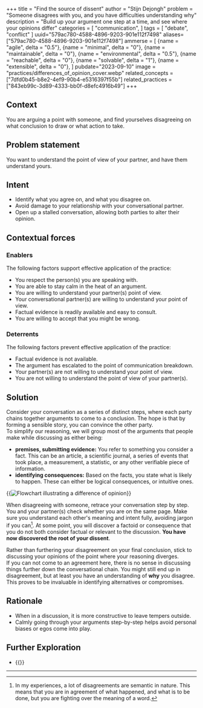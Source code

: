 +++
title = "Find the source of dissent"
author = "Stijn Dejongh"
problem = "Someone disagrees with you, and you have difficulties understanding why"
description = "Build up your argument one step at a time, and see where your opinions differ"
categories = [
    "communication",
]
tags = [
    "debate", "conflict"
]
uuid="579ac780-4588-4896-9203-901e112f7498"
aliases=["579ac780-4588-4896-9203-901e112f7498"]
ammerse = [
  {name = "agile", delta = "0.5"},
  {name = "minimal", delta = "0"},
  {name = "maintainable", delta = "0"},
  {name = "environmental", delta = "0.5"},
  {name = "reachable", delta = "0"},
  {name = "solvable", delta = "1"},
  {name = "extensible", delta = "0"},
]
pubdate="2023-09-10"
image = "practices/differences_of_opinion_cover.webp"
related_concepts = ["7dfd0b45-b8e2-4ef9-90b4-e5316397f55b"]
related_practices = ["843eb99c-3d89-4333-bb0f-d8efc4916b49"]
+++

## Context

You are arguing a point with someone, and find yourselves disagreeing on what conclusion to draw or what action to take.

## Problem statement

You want to understand the point of view of your partner, and have them understand yours.

## Intent

* Identify what you agree on, and what you disagree on.
* Avoid damage to your relationship with your conversational partner.
* Open up a stalled conversation, allowing both parties to alter their opinion.

## Contextual forces

### Enablers
The following factors support effective application of the practice:

* You respect the person(s) you are speaking with.
* You are able to stay calm in the heat of an argument.
* You are willing to understand your partner(s) point of view.
* Your conversational partner(s) are willing to understand your point of view.
* Factual evidence is readily available and easy to consult.
* You are willing to accept that you might be wrong.

### Deterrents
The following factors prevent effective application of the practice:

* Factual evidence is not available.
* The argument has escalated to the point of communication breakdown.
* Your partner(s) are not willing to understand your point of view.
* You are not willing to understand the point of view of your partner(s).

## Solution

Consider your conversation as a series of distinct steps, where each party chains together arguments to come to a conclusion.
The hope is that by forming a sensible story, you can convince the other party.   
To simplify our reasoning, we will group most of the arguments that people make while discussing as either being:

* **premises, submitting evidence:** You refer to something you consider a fact. This can be an article, a scientific journal, a series of events
  that took place, a measurement, a statistic, or any other verifiable piece of information.
* **identifying consequences:** Based on the facts, you state what is likely to happen. These can either be logical consequences, or intuitive ones.

{{<image
src="/images/practices/example_differences_of_opinion.png"  
alt="Flowchart illustrating a difference of opinion"
caption="Flowchart illustrating differences of opinion" >}}

When disagreeing with someone, retrace your conversation step by step. You and your partner(s) check whether you are on the same page.
Make sure you understand each other's meaning and intent fully, avoiding jargon if you can[^1]. At some point, you will discover a factoid or 
consequence that you do not both consider factual or relevant to the discussion.
**You have now discovered the root of your dissent**.

Rather than furthering your disagreement on your final conclusion, stick to discussing your opinions of the point where your reasoning diverges.  
If you can not come to an agreement here, there is no sense in discussing things further down the conversational chain.
You might still end up in disagreement, but at least you have an understanding of **why** you disagree.
This proves to be invaluable in identifying alternatives or compromises.

## Rationale

* When in a discussion, it is more constructive to leave tempers outside.
* Calmly going through your arguments step-by-step helps avoid personal biases or egos come into play.

## Further Exploration

* {{<reference author="Squirrel, D. & Fredrick, J."
  year="2022"
  title="Agile Conversations: Transform Your Conversations, Transform Your Culture"
  isbn="1942788975"
  publisher="IT Revolution Press"
  link="https://agileconversations.com" >}}

---

[^1]: In my experiences, a lot of disagreements are semantic in nature. This means that you are in agreement of what happened, and what is to be
done, but you are fighting over the meaning of a word. 